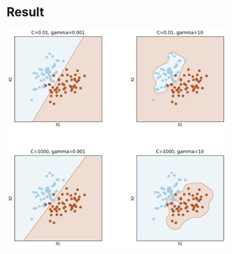 # Result

  ![alt text](https://github.com/soarbear/Machine_Learning/blob/master/svm/svm_gaussian_kernel.png)
